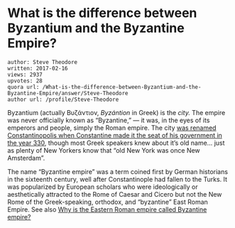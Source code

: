 # What is the difference between Byzantium and the Byzantine Empire?

	author: Steve Theodore
	written: 2017-02-16
	views: 2937
	upvotes: 28
	quora url: /What-is-the-difference-between-Byzantium-and-the-Byzantine-Empire/answer/Steve-Theodore
	author url: /profile/Steve-Theodore


Byzantium (actually Βυζάντιον, _Byzántion_ in Greek) is the _city._ The empire was never officially known as “Byzantine,” — it was, in the eyes of its emperors and people, simply the Roman empire. The city [was renamed Constantinopolis when Constantine made it the seat of his government in the year 330](https://www.quora.com/What-was-Constantinople-called-before), though most Greek speakers knew about it’s old name… just as plenty of New Yorkers know that “old New York was once New Amsterdam”.

The name “Byzantine empire” was a term coined first by German historians in the sixteenth century, well after Constantinople had fallen to the Turks. It was popularized by European scholars who were ideologically or aesthetically attracted to the Rome of Caesar and Cicero but not the New Rome of the Greek-speaking, orthodox, and “byzantine” East Roman Empire. See also [Why is the Eastern Roman empire called Byzantine empire?](https://www.quora.com/Why-is-the-Eastern-Roman-empire-called-Byzantine-empire)

